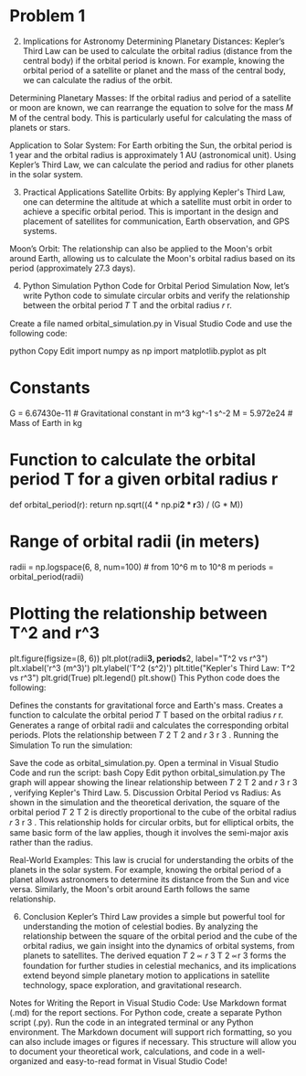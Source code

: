 # Problem 1

2. Implications for Astronomy
Determining Planetary Distances: Kepler’s Third Law can be used to calculate the orbital radius (distance from the central body) if the orbital period is known. For example, knowing the orbital period of a satellite or planet and the mass of the central body, we can calculate the radius of the orbit.

Determining Planetary Masses: If the orbital radius and period of a satellite or moon are known, we can rearrange the equation to solve for the mass 
𝑀
M of the central body. This is particularly useful for calculating the mass of planets or stars.

Application to Solar System: For Earth orbiting the Sun, the orbital period is 1 year and the orbital radius is approximately 1 AU (astronomical unit). Using Kepler’s Third Law, we can calculate the period and radius for other planets in the solar system.

3. Practical Applications
Satellite Orbits: By applying Kepler's Third Law, one can determine the altitude at which a satellite must orbit in order to achieve a specific orbital period. This is important in the design and placement of satellites for communication, Earth observation, and GPS systems.

Moon’s Orbit: The relationship can also be applied to the Moon's orbit around Earth, allowing us to calculate the Moon's orbital radius based on its period (approximately 27.3 days).

4. Python Simulation
Python Code for Orbital Period Simulation
Now, let’s write Python code to simulate circular orbits and verify the relationship between the orbital period 
𝑇
T and the orbital radius 
𝑟
r.

Create a file named orbital_simulation.py in Visual Studio Code and use the following code:

python
Copy
Edit
import numpy as np
import matplotlib.pyplot as plt

# Constants
G = 6.67430e-11  # Gravitational constant in m^3 kg^-1 s^-2
M = 5.972e24     # Mass of Earth in kg

# Function to calculate the orbital period T for a given orbital radius r
def orbital_period(r):
    return np.sqrt((4 * np.pi**2 * r**3) / (G * M))

# Range of orbital radii (in meters)
radii = np.logspace(6, 8, num=100)  # from 10^6 m to 10^8 m
periods = orbital_period(radii)

# Plotting the relationship between T^2 and r^3
plt.figure(figsize=(8, 6))
plt.plot(radii**3, periods**2, label="T^2 vs r^3")
plt.xlabel('r^3 (m^3)')
plt.ylabel('T^2 (s^2)')
plt.title("Kepler's Third Law: T^2 vs r^3")
plt.grid(True)
plt.legend()
plt.show()
This Python code does the following:

Defines the constants for gravitational force and Earth's mass.
Creates a function to calculate the orbital period 
𝑇
T based on the orbital radius 
𝑟
r.
Generates a range of orbital radii and calculates the corresponding orbital periods.
Plots the relationship between 
𝑇
2
T 
2
  and 
𝑟
3
r 
3
 .
Running the Simulation
To run the simulation:

Save the code as orbital_simulation.py.
Open a terminal in Visual Studio Code and run the script:
bash
Copy
Edit
python orbital_simulation.py
The graph will appear showing the linear relationship between 
𝑇
2
T 
2
  and 
𝑟
3
r 
3
 , verifying Kepler's Third Law.
5. Discussion
Orbital Period vs Radius: As shown in the simulation and the theoretical derivation, the square of the orbital period 
𝑇
2
T 
2
  is directly proportional to the cube of the orbital radius 
𝑟
3
r 
3
 . This relationship holds for circular orbits, but for elliptical orbits, the same basic form of the law applies, though it involves the semi-major axis rather than the radius.

Real-World Examples: This law is crucial for understanding the orbits of the planets in the solar system. For example, knowing the orbital period of a planet allows astronomers to determine its distance from the Sun and vice versa. Similarly, the Moon's orbit around Earth follows the same relationship.

6. Conclusion
Kepler’s Third Law provides a simple but powerful tool for understanding the motion of celestial bodies. By analyzing the relationship between the square of the orbital period and the cube of the orbital radius, we gain insight into the dynamics of orbital systems, from planets to satellites. The derived equation 
𝑇
2
∝
𝑟
3
T 
2
 ∝r 
3
  forms the foundation for further studies in celestial mechanics, and its implications extend beyond simple planetary motion to applications in satellite technology, space exploration, and gravitational research.

Notes for Writing the Report in Visual Studio Code:
Use Markdown format (.md) for the report sections.
For Python code, create a separate Python script (.py).
Run the code in an integrated terminal or any Python environment.
The Markdown document will support rich formatting, so you can also include images or figures if necessary.
This structure will allow you to document your theoretical work, calculations, and code in a well-organized and easy-to-read format in Visual Studio Code!